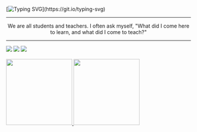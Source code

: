 [![Typing SVG](https://readme-typing-svg.demolab.com/?color=4169E1&size=35&center=true&vCenter=true&width=1000&lines=Hello+World!+I'm+Vinícius+Augusto;Be+welcome+to+my+profile!)](https://git.io/typing-svg)

---

<p align="center">We are all students and teachers. I often ask myself, "What did I come here to learn, and what did I come to teach?"</p>

---

<div>
<a href="https://instagram.com/seu-usuário-instagram-aqui" target="_blank"><img src="https://img.shields.io/badge/-Instagram-4169E1?style=for-the-badge&logo=instagram&logoColor=white" target="_blank"></a>
<a href = "mailto:vinicius.a.moreira.santos@gmail.com"><img src="https://img.shields.io/badge/Gmail-4169E1?style=for-the-badge&logo=gmail&logoColor=white" target="_blank"></a>
<a href="https://www.linkedin.com/in/seu-usuário-linkedln-aqui" target="_blank"><img src="https://img.shields.io/badge/-LinkedIn-4169E1?style=for-the-badge&logo=linkedin&logoColor=white" target="_blank"></a>   
</div>

<br>

<div>
<a href="https://github.com/vini5g">
<img height="180em" src="https://github-readme-stats.vercel.app/api/top-langs/?username=vini5g&layout=compact&langs_count=7&theme=tokyonight"/>
<img height="180em" src="https://github-readme-stats.vercel.app/api?username=vini5g&show_icons=true&theme=tokyonight&include_all_commits=true&count_private=true"/>
</div>
  
<br>
